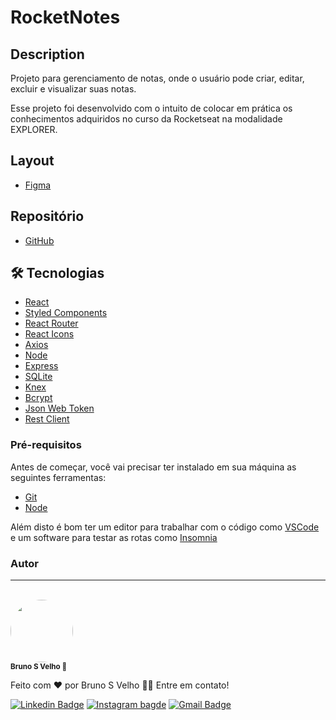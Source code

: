 # RocketNotes

## Description

Projeto para gerenciamento de notas, onde o usuário pode criar, editar, excluir e visualizar suas notas.

Esse projeto foi desenvolvido com o intuito de colocar em prática os conhecimentos adquiridos no curso da Rocketseat na modalidade EXPLORER.

## Layout

- [Figma](https://www.figma.com/file/F7UyaksyR66QcFRmvpPGOC/RocketNotes-(Copy)?node-id=0%3A1&mode=dev)

## Repositório

- [GitHub](https://github.com/vbruno/)

## 🛠 Tecnologias

- [React](https://pt-br.reactjs.org/)
- [Styled Components](https://styled-components.com/)
- [React Router](https://reactrouter.com/)
- [React Icons](https://react-icons.github.io/react-icons/)
- [Axios](https://axios-http.com/ptbr)
- [Node](https://nodejs.org/en/)
- [Express](https://expressjs.com/pt-br/)
- [SQLite](https://www.sqlite.org/index.html)
- [Knex](http://knexjs.org/)
- [Bcrypt](https://www.npmjs.com/package/bcrypt)
- [Json Web Token](https://jwt.io/)
- [Rest Client](https://marketplace.visualstudio.com/items?itemName=humao.rest-client)

### Pré-requisitos

Antes de começar, você vai precisar ter instalado em sua máquina as seguintes ferramentas:

- [Git](https://git-scm.com)
- [Node](https://nodejs.org/en/)

Além disto é bom ter um editor para trabalhar com o código como [VSCode](https://code.visualstudio.com/)
e um software para testar as rotas como [Insomnia](https://insomnia.rest/download)

### Autor

---
<br>
<a href="https://github.com/vbruno/">
 <img style="border-radius: 50%;" src="https://github.com/vbruno.png" width="100px;" alt=""/>
 <br /></a>
 <sub><b>Bruno S Velho 🚀</b></sub>

Feito com ❤️ por Bruno S Velho 👋🏽 Entre em contato!

[![Linkedin Badge](https://img.shields.io/badge/-BrunoVelho-blue?style=flat-square&logo=Linkedin&logoColor=white&link=https://www.linkedin.com/in/brunovelho/)](https://www.linkedin.com/in/brunovelho/)
[![Instagram bagde](https://img.shields.io/badge/Bruno_S_Velho-E4405F?style=flat-square&logo=instagram&logoColor=white)](https://instagram.com/brunosvelho)
[![Gmail Badge](https://img.shields.io/badge/-bruno.velho@gmail.com-c14438?style=flat-square&logo=Gmail&logoColor=white&link=mailto:bruno.velho@gmail.com)](mailto:bruno.velho@gmail.com)
